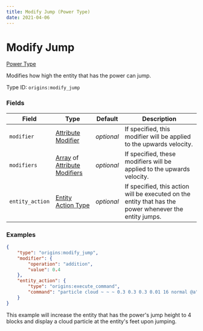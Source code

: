 ```yaml
---
title: Modify Jump (Power Type)
date: 2021-04-06
---
```


# Modify Jump

[Power Type](../power_types.md)

Modifies how high the entity that has the power can jump.

Type ID: `origins:modify_jump`


### Fields

Field  | Type | Default | Description
-------|------|---------|-------------
`modifier` | [Attribute Modifier](../data_types/attribute_modifier.md) | _optional_ | If specified, this modifier will be applied to the upwards velocity.
`modifiers` | [Array](../data_types/array.md) of [Attribute Modifiers](../data_types/attribute_modifier.md) | _optional_ | If specified, these modifiers will be applied to the upwards velocity.
`entity_action` | [Entity Action Type](../entity_action_types.md) | _optional_ | If specified, this action will be executed on the entity that has the power whenever the entity jumps.



### Examples

```json
{
    "type": "origins:modify_jump",
    "modifier": {
        "operation": "addition",
        "value": 0.4
    },
    "entity_action": {
        "type": "origins:execute_command",
        "command": "particle cloud ~ ~ ~ 0.3 0.3 0.3 0.01 16 normal @a"
    }
}
```

This example will increase the entity that has the power's jump height to 4 blocks and display a cloud particle at the entity's feet upon jumping.
